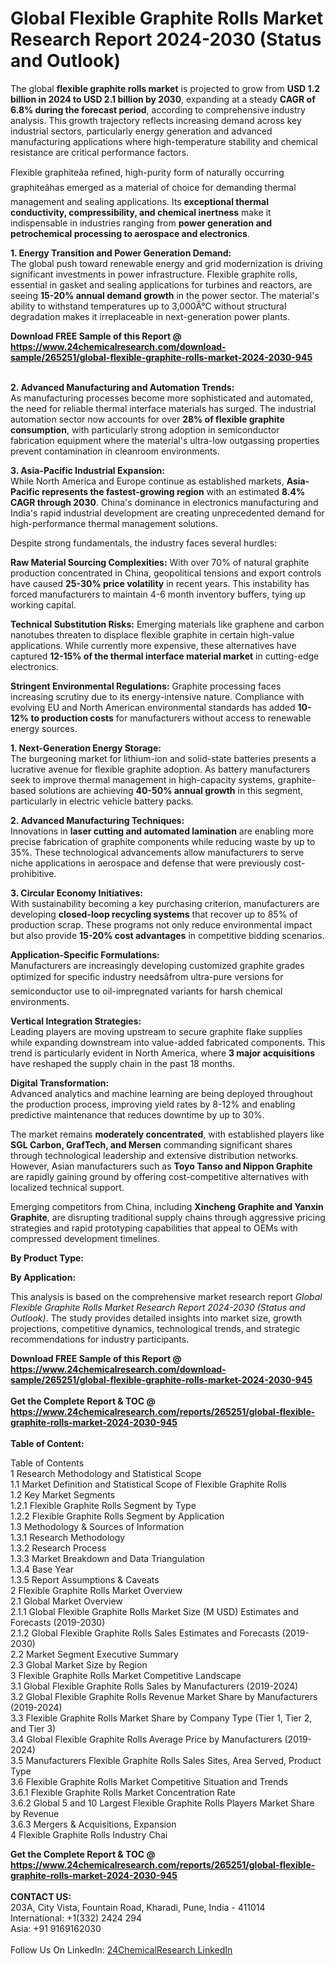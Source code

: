 <h1>Global Flexible Graphite Rolls Market Research Report 2024-2030 (Status and Outlook)</h1><p>The global <strong>flexible graphite rolls market</strong> is projected to grow from <strong>USD 1.2 billion in 2024 to USD 2.1 billion by 2030</strong>, expanding at a steady <strong>CAGR of 6.8% during the forecast period</strong>, according to comprehensive industry analysis. This growth trajectory reflects increasing demand across key industrial sectors, particularly energy generation and advanced manufacturing applications where high-temperature stability and chemical resistance are critical performance factors.</p><p>Flexible graphiteâa refined, high-purity form of naturally occurring graphiteâhas emerged as a material of choice for demanding thermal management and sealing applications. Its <strong>exceptional thermal conductivity, compressibility, and chemical inertness</strong> make it indispensable in industries ranging from <strong>power generation and petrochemical processing to aerospace and electronics</strong>.</p><p><strong>1. Energy Transition and Power Generation Demand:</strong><br>
The global push toward renewable energy and grid modernization is driving significant investments in power infrastructure. Flexible graphite rolls, essential in gasket and sealing applications for turbines and reactors, are seeing <strong>15-20% annual demand growth</strong> in the power sector. The material's ability to withstand temperatures up to 3,000Â°C without structural degradation makes it irreplaceable in next-generation power plants.</p><div><b>Download FREE Sample of this Report @ 
            <a href="https://www.24chemicalresearch.com/download-sample/265251/global-flexible-graphite-rolls-market-2024-2030-945">
            https://www.24chemicalresearch.com/download-sample/265251/global-flexible-graphite-rolls-market-2024-2030-945</a></b></div><br><p><strong>2. Advanced Manufacturing and Automation Trends:</strong><br>
As manufacturing processes become more sophisticated and automated, the need for reliable thermal interface materials has surged. The industrial automation sector now accounts for over <strong>28% of flexible graphite consumption</strong>, with particularly strong adoption in semiconductor fabrication equipment where the material's ultra-low outgassing properties prevent contamination in cleanroom environments.</p><p><strong>3. Asia-Pacific Industrial Expansion:</strong><br>
While North America and Europe continue as established markets, <strong>Asia-Pacific represents the fastest-growing region</strong> with an estimated <strong>8.4% CAGR through 2030</strong>. China's dominance in electronics manufacturing and India's rapid industrial development are creating unprecedented demand for high-performance thermal management solutions.</p><p>Despite strong fundamentals, the industry faces several hurdles:</p><p><strong>Raw Material Sourcing Complexities:</strong> With over 70% of natural graphite production concentrated in China, geopolitical tensions and export controls have caused <strong>25-30% price volatility</strong> in recent years. This instability has forced manufacturers to maintain 4-6 month inventory buffers, tying up working capital.</p><p><strong>Technical Substitution Risks:</strong> Emerging materials like graphene and carbon nanotubes threaten to displace flexible graphite in certain high-value applications. While currently more expensive, these alternatives have captured <strong>12-15% of the thermal interface material market</strong> in cutting-edge electronics.</p><p><strong>Stringent Environmental Regulations:</strong> Graphite processing faces increasing scrutiny due to its energy-intensive nature. Compliance with evolving EU and North American environmental standards has added <strong>10-12% to production costs</strong> for manufacturers without access to renewable energy sources.</p><p><strong>1. Next-Generation Energy Storage:</strong><br>
The burgeoning market for lithium-ion and solid-state batteries presents a lucrative avenue for flexible graphite adoption. As battery manufacturers seek to improve thermal management in high-capacity systems, graphite-based solutions are achieving <strong>40-50% annual growth</strong> in this segment, particularly in electric vehicle battery packs.</p><p><strong>2. Advanced Manufacturing Techniques:</strong><br>
Innovations in <strong>laser cutting and automated lamination</strong> are enabling more precise fabrication of graphite components while reducing waste by up to 35%. These technological advancements allow manufacturers to serve niche applications in aerospace and defense that were previously cost-prohibitive.</p><p><strong>3. Circular Economy Initiatives:</strong><br>
With sustainability becoming a key purchasing criterion, manufacturers are developing <strong>closed-loop recycling systems</strong> that recover up to 85% of production scrap. These programs not only reduce environmental impact but also provide <strong>15-20% cost advantages</strong> in competitive bidding scenarios.</p><p><strong>Application-Specific Formulations:</strong><br>
	Manufacturers are increasingly developing customized graphite grades optimized for specific industry needsâfrom ultra-pure versions for semiconductor use to oil-impregnated variants for harsh chemical environments.</p><p><strong>Vertical Integration Strategies:</strong><br>
	Leading players are moving upstream to secure graphite flake supplies while expanding downstream into value-added fabricated components. This trend is particularly evident in North America, where <strong>3 major acquisitions</strong> have reshaped the supply chain in the past 18 months.</p><p><strong>Digital Transformation:</strong><br>
	Advanced analytics and machine learning are being deployed throughout the production process, improving yield rates by 8-12% and enabling predictive maintenance that reduces downtime by up to 30%.</p><p>The market remains <strong>moderately concentrated</strong>, with established players like <strong>SGL Carbon, GrafTech, and Mersen</strong> commanding significant shares through technological leadership and extensive distribution networks. However, Asian manufacturers such as <strong>Toyo Tanso and Nippon Graphite</strong> are rapidly gaining ground by offering cost-competitive alternatives with localized technical support.</p><p>Emerging competitors from China, including <strong>Xincheng Graphite and Yanxin Graphite</strong>, are disrupting traditional supply chains through aggressive pricing strategies and rapid prototyping capabilities that appeal to OEMs with compressed development timelines.</p><p><strong>By Product Type:</strong></p><p><strong>By Application:</strong></p><p>This analysis is based on the comprehensive market research report <em>Global Flexible Graphite Rolls Market Research Report 2024-2030 (Status and Outlook)</em>. The study provides detailed insights into market size, growth projections, competitive dynamics, technological trends, and strategic recommendations for industry participants.</p><div><b>Download FREE Sample of this Report @ 
            <a href="https://www.24chemicalresearch.com/download-sample/265251/global-flexible-graphite-rolls-market-2024-2030-945">
            https://www.24chemicalresearch.com/download-sample/265251/global-flexible-graphite-rolls-market-2024-2030-945</a></b></div><br><div><b>Get the Complete Report & TOC @ 
            <a href="https://www.24chemicalresearch.com/reports/265251/global-flexible-graphite-rolls-market-2024-2030-945">
            https://www.24chemicalresearch.com/reports/265251/global-flexible-graphite-rolls-market-2024-2030-945</a></b></div><br>
            <b>Table of Content:</b><p>Table of Contents<br />
1 Research Methodology and Statistical Scope<br />
1.1 Market Definition and Statistical Scope of Flexible Graphite Rolls<br />
1.2 Key Market Segments<br />
1.2.1 Flexible Graphite Rolls Segment by Type<br />
1.2.2 Flexible Graphite Rolls Segment by Application<br />
1.3 Methodology & Sources of Information<br />
1.3.1 Research Methodology<br />
1.3.2 Research Process<br />
1.3.3 Market Breakdown and Data Triangulation<br />
1.3.4 Base Year<br />
1.3.5 Report Assumptions & Caveats<br />
2 Flexible Graphite Rolls Market Overview<br />
2.1 Global Market Overview<br />
2.1.1 Global Flexible Graphite Rolls Market Size (M USD) Estimates and Forecasts (2019-2030)<br />
2.1.2 Global Flexible Graphite Rolls Sales Estimates and Forecasts (2019-2030)<br />
2.2 Market Segment Executive Summary<br />
2.3 Global Market Size by Region<br />
3 Flexible Graphite Rolls Market Competitive Landscape<br />
3.1 Global Flexible Graphite Rolls Sales by Manufacturers (2019-2024)<br />
3.2 Global Flexible Graphite Rolls Revenue Market Share by Manufacturers (2019-2024)<br />
3.3 Flexible Graphite Rolls Market Share by Company Type (Tier 1, Tier 2, and Tier 3)<br />
3.4 Global Flexible Graphite Rolls Average Price by Manufacturers (2019-2024)<br />
3.5 Manufacturers Flexible Graphite Rolls Sales Sites, Area Served, Product Type<br />
3.6 Flexible Graphite Rolls Market Competitive Situation and Trends<br />
3.6.1 Flexible Graphite Rolls Market Concentration Rate<br />
3.6.2 Global 5 and 10 Largest Flexible Graphite Rolls Players Market Share by Revenue<br />
3.6.3 Mergers & Acquisitions, Expansion<br />
4 Flexible Graphite Rolls Industry Chai</p><div><b>Get the Complete Report & TOC @ 
            <a href="https://www.24chemicalresearch.com/reports/265251/global-flexible-graphite-rolls-market-2024-2030-945">
            https://www.24chemicalresearch.com/reports/265251/global-flexible-graphite-rolls-market-2024-2030-945</a></b></div><br><b>CONTACT US:</b><br>
            203A, City Vista, Fountain Road, Kharadi, Pune, India - 411014<br>
            International: +1(332) 2424 294<br>
            Asia: +91 9169162030 <br><br>
            Follow Us On LinkedIn: <a href="https://www.linkedin.com/company/24chemicalresearch/">24ChemicalResearch LinkedIn</a>